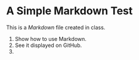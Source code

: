 # A Simple Markdown Test

This is a *Markdown* file created in class.

1. Show how to use Markdown.
2. See it displayed on GitHub.
3. 
